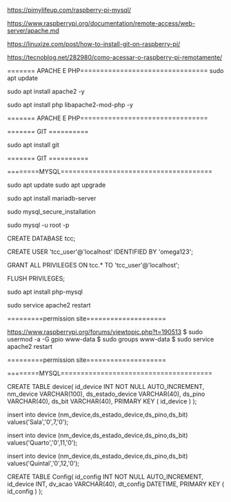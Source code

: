 https://pimylifeup.com/raspberry-pi-mysql/

https://www.raspberrypi.org/documentation/remote-access/web-server/apache.md

https://linuxize.com/post/how-to-install-git-on-raspberry-pi/

https://tecnoblog.net/282980/como-acessar-o-raspberry-pi-remotamente/

======= APACHE E PHP================================
sudo apt update

sudo apt install apache2 -y

sudo apt install php libapache2-mod-php -y

======= APACHE E PHP================================

======= GIT ==========

sudo apt install git

======= GIT ==========

========MYSQL======================================

sudo apt update
sudo apt upgrade

sudo apt install mariadb-server

sudo mysql_secure_installation

sudo mysql -u root -p

CREATE DATABASE tcc;

CREATE USER 'tcc_user'@'localhost' IDENTIFIED BY 'omega123';

GRANT ALL PRIVILEGES ON tcc.* TO 'tcc_user'@'localhost';

FLUSH PRIVILEGES;

sudo apt install php-mysql

sudo service apache2 restart

=========permission site====================

https://www.raspberrypi.org/forums/viewtopic.php?t=190513
$ sudo usermod -a -G gpio www-data
$ sudo groups www-data
$ sudo service apache2 restart

=========permission site====================



========MYSQL======================================






CREATE TABLE device(
    id_device INT NOT NULL AUTO_INCREMENT,
    nm_device VARCHAR(100),
    ds_estado_device VARCHAR(40),
    ds_pino VARCHAR(40),
    ds_bit VARCHAR(40),
    PRIMARY KEY ( id_device )
  );

insert into device (nm_device,ds_estado_device,ds_pino,ds_bit)
values('Sala','0',7,'0');

insert into device (nm_device,ds_estado_device,ds_pino,ds_bit)
values('Quarto','0',11,'0');

insert into device (nm_device,ds_estado_device,ds_pino,ds_bit)
values('Quintal','0',12,'0');


CREATE TABLE Config(
    id_config INT NOT NULL AUTO_INCREMENT,
    id_device INT,
    dv_acao VARCHAR(40),
    dt_config DATETIME,
    PRIMARY KEY ( id_config )
  );